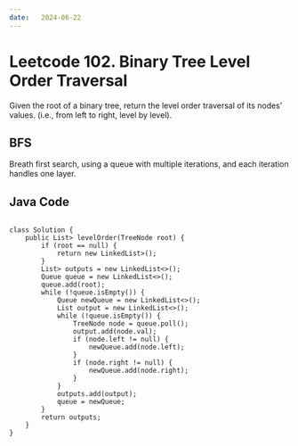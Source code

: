 ```yaml
---
date:   2024-06-22
---
```


# Leetcode 102. Binary Tree Level Order Traversal

Given the root of a binary tree, return the level order traversal of its nodes' values. (i.e., from left to right, level by level).

<h2>BFS</h2>
Breath first search, using a queue with multiple iterations, and each iteration handles one layer.

<h2> Java Code </h2>
<pre>
<code>
class Solution {
    public List<List<Integer>> levelOrder(TreeNode root) {
        if (root == null) {
            return new LinkedList<List<Integer>>();
        }
        List<List<Integer>> outputs = new LinkedList<>();
        Queue<TreeNode> queue = new LinkedList<>();
        queue.add(root);
        while (!queue.isEmpty()) {
            Queue<TreeNode> newQueue = new LinkedList<>();
            List<Integer> output = new LinkedList<>();
            while (!queue.isEmpty()) {
                TreeNode node = queue.poll();
                output.add(node.val);
                if (node.left != null) {
                    newQueue.add(node.left);
                }
                if (node.right != null) {
                    newQueue.add(node.right);
                }
            }
            outputs.add(output);
            queue = newQueue;
        }
        return outputs;
    }
}
</code>
</pre>
